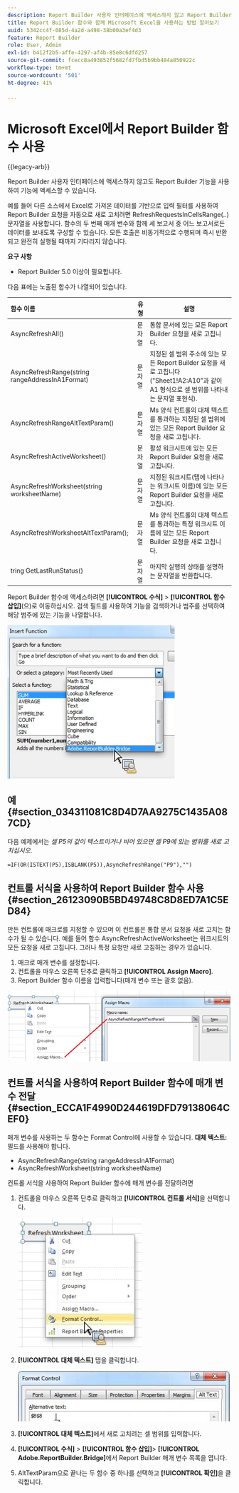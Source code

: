 ```yaml
---
description: Report Builder 사용자 인터페이스에 액세스하지 않고 Report Builder 기능과 함께 Microsoft Excel을 사용하는 방법을 알아봅니다.
title: Report Builder 함수와 함께 Microsoft Excel을 사용하는 방법 알아보기
uuid: 5342cc4f-085d-4a2d-a498-38b00a3ef4d3
feature: Report Builder
role: User, Admin
exl-id: b412f2b5-affe-4297-af4b-85e8c6dfd257
source-git-commit: fcecc8a493852f5682fd7fbd5b9bb484a850922c
workflow-type: tm+mt
source-wordcount: '501'
ht-degree: 41%

---
```


# Microsoft Excel에서 Report Builder 함수 사용

{{legacy-arb}}

Report Builder 사용자 인터페이스에 액세스하지 않고도 Report Builder 기능을 사용하여 기능에 액세스할 수 있습니다.

예를 들어 다른 소스에서 Excel로 가져온 데이터를 기반으로 입력 필터를 사용하여 Report Builder 요청을 자동으로 새로 고치려면 RefreshRequestsInCellsRange(..) 문자열을 사용합니다. 함수의 두 번째 매개 변수와 함께 세 보고서 중 어느 보고서로든 데이터를 보내도록 구성할 수 있습니다. 모든 호출은 비동기적으로 수행되며 즉시 반환되고 완전히 실행될 때까지 기다리지 않습니다.

**요구 사항**

* Report Builder 5.0 이상이 필요합니다.

다음 표에는 노출된 함수가 나열되어 있습니다.

| 함수 이름 | 유형 | 설명 |
|:---| --- | ---|
| AsyncRefreshAll() | 문자열 | 통합 문서에 있는 모든 Report Builder 요청을 새로 고칩니다. |
| AsyncRefreshRange(string rangeAddressInA1Format) | 문자열 | 지정된 셀 범위 주소에 있는 모든 Report Builder 요청을 새로 고칩니다(&quot;Sheet1!A2:A10&quot;과 같이 A1 형식으로 셀 범위를 나타내는 문자열 표현식). |
| AsyncRefreshRangeAltTextParam() | 문자열 | Ms 양식 컨트롤의 대체 텍스트를 통과하는 지정된 셀 범위에 있는 모든 Report Builder 요청을 새로 고칩니다. |
| AsyncRefreshActiveWorksheet() | 문자열 | 활성 워크시트에 있는 모든 Report Builder 요청을 새로 고칩니다. |
| AsyncRefreshWorksheet(string worksheetName) | 문자열 | 지정된 워크시트(탭에 나타나는 워크시트 이름)에 있는 모든 Report Builder 요청을 새로 고칩니다. |
| AsyncRefreshWorksheetAltTextParam(); | 문자열 | Ms 양식 컨트롤의 대체 텍스트를 통과하는 특정 워크시트 이름에 있는 모든 Report Builder 요청을 새로 고칩니다. |
| tring GetLastRunStatus() | 문자열 | 마지막 실행의 상태를 설명하는 문자열을 반환합니다. |

Report Builder 함수에 액세스하려면 **[!UICONTROL 수식]** > **[!UICONTROL 함수 삽입]**(으)로 이동하십시오. 검색 필드를 사용하여 기능을 검색하거나 범주를 선택하여 해당 범주에 있는 기능을 나열합니다.

![범주 목록이 확장된 함수 삽입 창을 보여 주는 스크린샷입니다.](assets/arb_functions.png)

## 예 {#section_034311081C8D4D7AA9275C1435A087CD}

다음 예제에서는 *셀 P5의 값이 텍스트이거나 비어 있으면 셀 P9에 있는 범위를 새로 고치십시오*.

```
=IF(OR(ISTEXT(P5),ISBLANK(P5)),AsyncRefreshRange("P9"),"")
```

## 컨트롤 서식을 사용하여 Report Builder 함수 사용 {#section_26123090B5BD49748C8D8ED7A1C5ED84}

만든 컨트롤에 매크로를 지정할 수 있으며 이 컨트롤은 통합 문서 요청을 새로 고치는 함수가 될 수 있습니다. 예를 들어 함수 AsyncRefreshActiveWorksheet는 워크시트의 모든 요청을 새로 고칩니다. 그러나 특정 요청만 새로 고침하는 경우가 있습니다.

1. 매크로 매개 변수를 설정합니다.
1. 컨트롤을 마우스 오른쪽 단추로 클릭하고 **[!UICONTROL Assign Macro]**.
1. Report Builder 함수 이름을 입력합니다(매개 변수 또는 괄호 없음).

![매크로 할당 창을 보여 주는 스크린샷입니다.](assets/assign_macro.png)

## 컨트롤 서식을 사용하여 Report Builder 함수에 매개 변수 전달 {#section_ECCA1F4990D244619DFD79138064CEF0}

매개 변수를 사용하는 두 함수는 Format Control에 사용할 수 있습니다. **대체 텍스트:** 필드를 사용해야 합니다.

* AsyncRefreshRange(string rangeAddressInA1Format)
* AsyncRefreshWorksheet(string worksheetName)

컨트롤 서식을 사용하여 Report Builder 함수에 매개 변수를 전달하려면

1. 컨트롤을 마우스 오른쪽 단추로 클릭하고 **[!UICONTROL 컨트롤 서식]**&#x200B;을 선택합니다.

   ![형식 컨트롤을 보여주는 스크린샷을 선택했습니다.](assets/format_control.png)

1. **[!UICONTROL 대체 텍스트]** 탭을 클릭합니다.

   ![대체 텍스트 탭과 대체 텍스트를 표시하는 스크린샷: 필드](assets/alt_text.png)

1. **[!UICONTROL 대체 텍스트]**&#x200B;에서 새로 고치려는 셀 범위를 입력합니다.
1. **[!UICONTROL 수식]** > **[!UICONTROL 함수 삽입]**> **[!UICONTROL Adobe.ReportBuilder.Bridge]**&#x200B;에서 Report Builder 매개 변수 목록을 엽니다.

1. AltTextParam으로 끝나는 두 함수 중 하나를 선택하고 **[!UICONTROL 확인]**&#x200B;을 클릭합니다.
